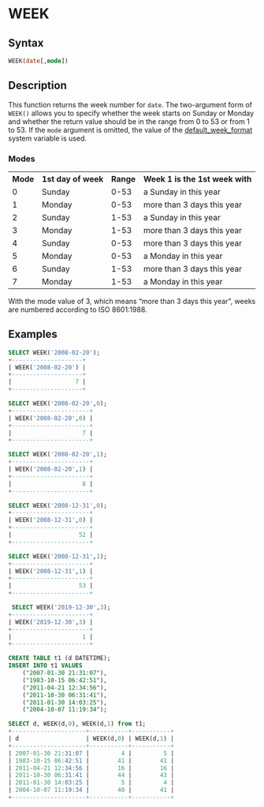 # WEEK

## Syntax

```sql
WEEK(date[,mode])
```

## Description

This function returns the week number for `date`. The two-argument form of
`WEEK()` allows you to specify whether the week starts on Sunday or Monday
and whether the return value should be in the range from 0 to 53 or from 1 to
53. If the `mode` argument is omitted, the value of the [default_week_format](/kb/en/server-system-variables/#default_week_format) system variable is used.

### Modes

<table><tbody><tr><th>Mode</th><th>1st day of week</th><th>Range</th><th>Week 1 is the 1st week with</th></tr>
<tr><td>0</td><td>Sunday</td><td>0-53</td><td>a Sunday in this year</td></tr>
<tr><td>1</td><td>Monday</td><td>0-53</td><td>more than 3 days this year</td></tr>
<tr><td>2</td><td>Sunday</td><td>1-53</td><td>a Sunday in this year</td></tr>
<tr><td>3</td><td>Monday</td><td>1-53</td><td>more than 3 days this year</td></tr>
<tr><td>4</td><td>Sunday</td><td>0-53</td><td>more than 3 days this year</td></tr>
<tr><td>5</td><td>Monday</td><td>0-53</td><td>a Monday in this year</td></tr>
<tr><td>6</td><td>Sunday</td><td>1-53</td><td>more than 3 days this year</td></tr>
<tr><td>7</td><td>Monday</td><td>1-53</td><td>a Monday in this year</td></tr>
</tbody></table>

With the mode value of 3, which means “more than 3 days this year”,  weeks are numbered according to ISO 8601:1988.

## Examples

```sql
SELECT WEEK('2008-02-20');
+--------------------+
| WEEK('2008-02-20') |
+--------------------+
|                  7 |
+--------------------+

SELECT WEEK('2008-02-20',0);
+----------------------+
| WEEK('2008-02-20',0) |
+----------------------+
|                    7 |
+----------------------+

SELECT WEEK('2008-02-20',1);
+----------------------+
| WEEK('2008-02-20',1) |
+----------------------+
|                    8 |
+----------------------+

SELECT WEEK('2008-12-31',0);
+----------------------+
| WEEK('2008-12-31',0) |
+----------------------+
|                   52 |
+----------------------+

SELECT WEEK('2008-12-31',1);
+----------------------+
| WEEK('2008-12-31',1) |
+----------------------+
|                   53 |
+----------------------+

 SELECT WEEK('2019-12-30',3);
+----------------------+
| WEEK('2019-12-30',3) |
+----------------------+
|                    1 |
+----------------------+
```

```sql
CREATE TABLE t1 (d DATETIME);
INSERT INTO t1 VALUES
    ("2007-01-30 21:31:07"),
    ("1983-10-15 06:42:51"),
    ("2011-04-21 12:34:56"),
    ("2011-10-30 06:31:41"),
    ("2011-01-30 14:03:25"),
    ("2004-10-07 11:19:34");
```

```sql
SELECT d, WEEK(d,0), WEEK(d,1) from t1;
+---------------------+-----------+-----------+
| d                   | WEEK(d,0) | WEEK(d,1) |
+---------------------+-----------+-----------+
| 2007-01-30 21:31:07 |         4 |         5 |
| 1983-10-15 06:42:51 |        41 |        41 |
| 2011-04-21 12:34:56 |        16 |        16 |
| 2011-10-30 06:31:41 |        44 |        43 |
| 2011-01-30 14:03:25 |         5 |         4 |
| 2004-10-07 11:19:34 |        40 |        41 |
+---------------------+-----------+-----------+
```